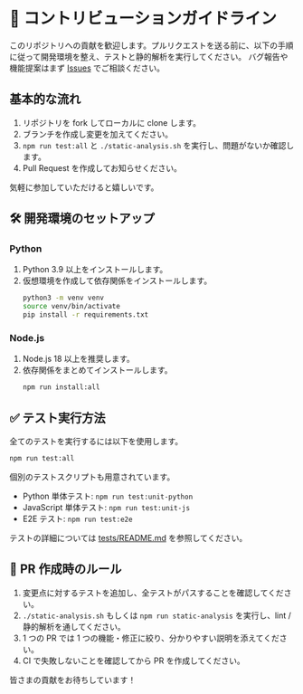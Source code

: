 # 🤝 コントリビューションガイドライン

このリポジトリへの貢献を歓迎します。プルリクエストを送る前に、以下の手順に従って開発環境を整え、テストと静的解析を実行してください。
バグ報告や機能提案はまず [Issues](https://github.com/takusaotome/video2minutes/issues) でご相談ください。

## 基本的な流れ
1. リポジトリを fork してローカルに clone します。
2. ブランチを作成し変更を加えてください。
3. `npm run test:all` と `./static-analysis.sh` を実行し、問題がないか確認します。
4. Pull Request を作成してお知らせください。

気軽に参加していただけると嬉しいです。

## 🛠 開発環境のセットアップ

### Python
1. Python 3.9 以上をインストールします。
2. 仮想環境を作成して依存関係をインストールします。
   ```bash
   python3 -m venv venv
   source venv/bin/activate
   pip install -r requirements.txt
   ```

### Node.js
1. Node.js 18 以上を推奨します。
2. 依存関係をまとめてインストールします。
   ```bash
   npm run install:all
   ```

## ✅ テスト実行方法

全てのテストを実行するには以下を使用します。
```bash
npm run test:all
```
個別のテストスクリプトも用意されています。
- Python 単体テスト: `npm run test:unit-python`
- JavaScript 単体テスト: `npm run test:unit-js`
- E2E テスト: `npm run test:e2e`

テストの詳細については [tests/README.md](tests/README.md) を参照してください。

## 🚀 PR 作成時のルール
1. 変更点に対するテストを追加し、全テストがパスすることを確認してください。
2. `./static-analysis.sh` もしくは `npm run static-analysis` を実行し、lint / 静的解析を通してください。
3. 1 つの PR では 1 つの機能・修正に絞り、分かりやすい説明を添えてください。
4. CI で失敗しないことを確認してから PR を作成してください。

皆さまの貢献をお待ちしています！